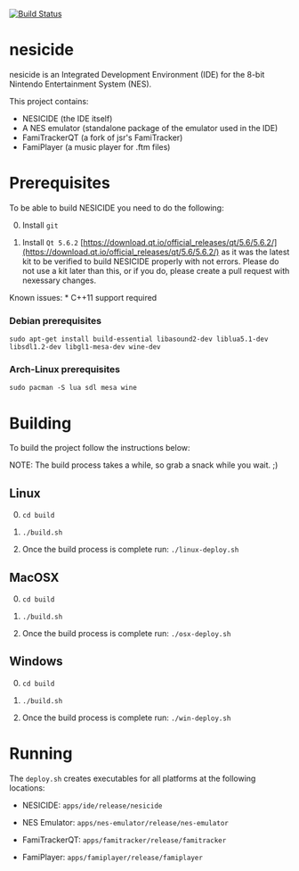 [![Build Status](https://travis-ci.org/christopherpow/nesicide.svg?branch=master)](https://travis-ci.org/christopherpow/nesicide)

nesicide
========
nesicide is an Integrated Development Environment (IDE) for the 8-bit Nintendo Entertainment System (NES).

This project contains:
* NESICIDE (the IDE itself)
* A NES emulator (standalone package of the emulator used in the IDE)
* FamiTrackerQT (a fork of jsr's FamiTracker)
* FamiPlayer (a music player for .ftm files)

Prerequisites
=============
To be able to build NESICIDE you need to do the following:

0. Install `git`

1. Install `Qt 5.6.2` [https://download.qt.io/official_releases/qt/5.6/5.6.2/](https://download.qt.io/official_releases/qt/5.6/5.6.2/) as it was the latest kit to be verified to build NESICIDE properly with not errors. Please do not use a kit later than this, or if you do, please create a pull request with nexessary changes. 

Known issues:
    * C++11 support required

### Debian prerequisites
`sudo apt-get install build-essential libasound2-dev liblua5.1-dev libsdl1.2-dev libgl1-mesa-dev wine-dev`

### Arch-Linux prerequisites
`sudo pacman -S lua sdl mesa wine`

Building
========
To build the project follow the instructions below:

NOTE: The build process takes a while, so grab a snack while you wait. ;)

## Linux
0. `cd build`

1. `./build.sh`

2. Once the build process is complete run: `./linux-deploy.sh`

## MacOSX
0. `cd build`

1. `./build.sh`

2. Once the build process is complete run: `./osx-deploy.sh`

## Windows
0. `cd build`

1. `./build.sh`

2. Once the build process is complete run: `./win-deploy.sh`

Running
=======
The `deploy.sh` creates executables for all platforms at the following locations:

* NESICIDE:
`apps/ide/release/nesicide`

* NES Emulator:
`apps/nes-emulator/release/nes-emulator`

* FamiTrackerQT:
`apps/famitracker/release/famitracker`

* FamiPlayer:
`apps/famiplayer/release/famiplayer`

